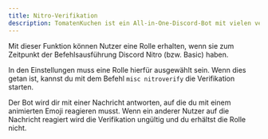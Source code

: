 ```yaml
---
title: Nitro-Verifikation
description: TomatenKuchen ist ein All-in-One-Discord-Bot mit vielen verschiedenen Funktionen. Gib deinen Mitgliedern mit Discord Nitro mit diesem Feature eine eigene Rolle.
---
```


Mit dieser Funktion können Nutzer eine Rolle erhalten, wenn sie zum Zeitpunkt der Befehlsausführung Discord Nitro (bzw. Basic) haben.

In den Einstellungen muss eine Rolle hierfür ausgewählt sein. Wenn dies getan ist, kannst du mit dem Befehl `misc nitroverify` die Verifikation starten.

Der Bot wird dir mit einer Nachricht antworten, auf die du mit einem animierten Emoji reagieren musst.
Wenn ein anderer Nutzer auf die Nachricht reagiert wird die Verifikation ungültig und du erhältst die Rolle nicht.
